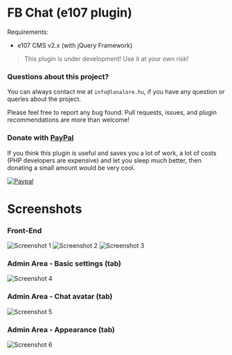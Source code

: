 FB Chat (e107 plugin)
=====================

Requirements:
- e107 CMS v2.x (with jQuery Framework)

> This plugin is under development! Use it at your own risk!

### Questions about this project?

You can always contact me at `info@lonalore.hu`, if you have any question or queries about the project. 

Please feel free to report any bug found. Pull requests, issues, and plugin recommendations are more than welcome!

### Donate with [PayPal](https://www.paypal.com/cgi-bin/webscr?cmd=_s-xclick&hosted_button_id=PQYDBAMQ3D2UG)

If you think this plugin is useful and saves you a lot of work, a lot of costs (PHP developers are expensive) and let you sleep much better, then donating a small amount would be very cool.

[![Paypal](https://www.paypalobjects.com/en_US/i/btn/btn_donateCC_LG.gif)](https://www.paypal.com/cgi-bin/webscr?cmd=_s-xclick&hosted_button_id=PQYDBAMQ3D2UG)

Screenshots
===========

### Front-End
![Screenshot 1](https://demo.lonalore.hu/screenshots/fb_chat/01.png?v=4)
![Screenshot 2](https://demo.lonalore.hu/screenshots/fb_chat/02.png?v=4)
![Screenshot 3](https://demo.lonalore.hu/screenshots/fb_chat/03.png?v=4)

### Admin Area - Basic settings (tab)
![Screenshot 4](https://demo.lonalore.hu/screenshots/fb_chat/04.png?v=4)

### Admin Area - Chat avatar (tab)
![Screenshot 5](https://demo.lonalore.hu/screenshots/fb_chat/05.png?v=4)

### Admin Area - Appearance (tab)
![Screenshot 6](https://demo.lonalore.hu/screenshots/fb_chat/06.png?v=4)
